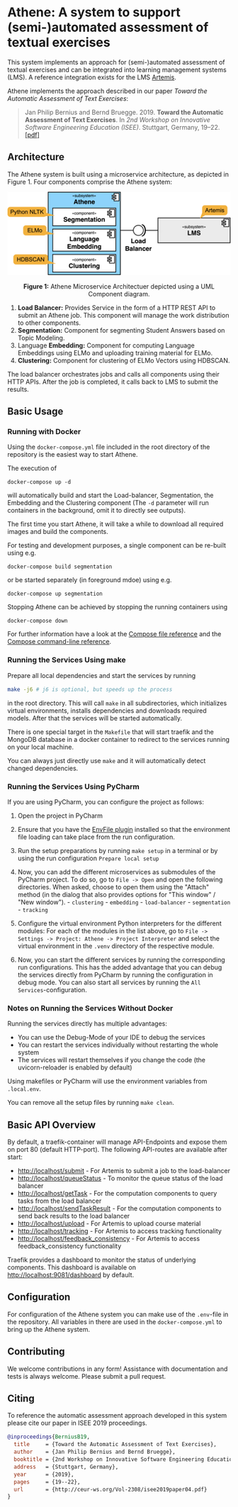 # Athene: A system to support (semi-)automated assessment of textual exercises

This system implements an approach for (semi-)automated assessment of textual exercises and can be integrated into learning management systems (LMS). A reference integration exists for the LMS [Artemis](https://github.com/ls1intum/Artemis).

Athene implements the approach described in our paper *Toward the Automatic Assessment of Text Exercises*:

> Jan Philip Bernius and Bernd Bruegge. 2019. **Toward the Automatic Assessment of Text Exercises**. In *2nd Workshop on Innovative Software Engineering Education (ISEE)*. Stuttgart, Germany, 19–22. [\[pdf\]](https://brn.is/isee19)

## Architecture

The Athene system is built using a microservice architecture, as depicted in Figure 1.
Four components comprise the Athene system:

![UML Component Diagram](.github/figures/components.png)

<p align="center"><b>Figure 1:</b> Athene Microservice Architectuer depicted using a UML Component diagram.</p>

1.  **Load Balancer:** Provides Service in the form of a HTTP REST API to submit an Athene job. This component will manage the work distribution to other components.
2.  **Segmentation:** Component for segmenting Student Answers based on Topic Modeling.
3.  Language **Embedding:** Component for computing Language Embeddings using ELMo and uploading training material for ELMo.
4.  **Clustering:** Component for clustering of ELMo Vectors using HDBSCAN.

The load balancer orchestrates jobs and calls all components using their HTTP APIs.
After the job is completed, it calls back to LMS to submit the results.

## Basic Usage

### Running with Docker

Using the `docker-compose.yml` file included in the root directory of the repository is the easiest way to start Athene.

The execution of

    docker-compose up -d

will automatically build and start the Load-balancer, Segmentation, the Embedding and the Clustering component (The `-d` parameter will run containers in the background, omit it to directly see outputs).

The first time you start Athene, it will take a while to download all required images and build the components.

For testing and development purposes, a single component can be re-built using e.g.

    docker-compose build segmentation

or be started separately (in foreground mdoe) using e.g.

    docker-compose up segmentation

Stopping Athene can be achieved by stopping the running containers using

    docker-compose down

For further information have a look at the [Compose file reference](https://docs.docker.com/compose/compose-file/) and the [Compose command-line reference](https://docs.docker.com/compose/reference/overview/).

### Running the Services Using make

Prepare all local dependencies and start the services by running

  ```bash
  make -j6 # j6 is optional, but speeds up the process
  ```

in the root directory.
This will call `make` in all subdirectories,
which initializes virtual environments,
installs dependencies and downloads required models.
After that the services will be started automatically.

There is one special target in the `Makefile` that will start traefik and the MongoDB database in a docker container
to redirect to the services running on your local machine.

You can always just directly use `make` and it will automatically detect changed dependencies.

### Running the Services Using PyCharm

If you are using PyCharm, you can configure the project as follows:

1.  Open the project in PyCharm

2.  Ensure that you have the [EnvFile plugin](https://plugins.jetbrains.com/plugin/7861-envfile) installed so that the environment file loading can take place from the run configuration.

3.  Run the setup preparations by running `make setup` in a terminal or by using the run configuration `Prepare local setup`

4.  Now, you can add the different microservices as submodules of the PyCharm project. To do so, go to `File -> Open` and open the following directories. When asked, choose to open them using the "Attach" method (in the dialog that also provides options for "This window" / "New window").
    \- `clustering`
    \- `embedding`
    \- `load-balancer`
    \- `segmentation`
    \- `tracking`

5.  Configure the virtual environment Python interpreters for the different modules: For each of the modules in the list above, go to `File -> Settings -> Project: Athene -> Project Interpreter` and select the virtual environment in the `.venv` directory of the respective module.

6.  Now, you can start the different services by running the corresponding run configurations. This has the added advantage that you can debug the services directly from PyCharm by running the configuration in debug mode. You can also start all services by running the `All Services`-configuration.

### Notes on Running the Services Without Docker

Running the services directly has multiple advantages:

*   You can use the Debug-Mode of your IDE to debug the services
*   You can restart the services individually without restarting the whole system
*   The services will restart themselves if you change the code (the uvicorn-reloader is enabled by default)

Using makefiles or PyCharm will use the environment variables from `.local.env`.

You can remove all the setup files by running `make clean`.

## Basic API Overview

By default, a traefik-container will manage API-Endpoints and expose them on port 80 (default HTTP-port).
The following API-routes are available after start:

*   <http://localhost/submit> - For Artemis to submit a job to the load-balancer
*   <http://localhost/queueStatus> - To monitor the queue status of the load balancer
*   <http://localhost/getTask> - For the computation components to query tasks from the load balancer
*   <http://localhost/sendTaskResult> - For the computation components to send back results to the load balancer
*   <http://localhost/upload> - For Artemis to upload course material
*   <http://localhost/tracking> - For Artemis to access tracking functionality
*   <http://localhost/feedback_consistency> - For Artemis to access feedback\_consistency functionality

Traefik provides a dashboard to monitor the status of underlying components.
This dashboard is available on <http://localhost:9081/dashboard> by default.

## Configuration

For configuration of the Athene system you can make use of the `.env`-file in the repository. All variables in there are used in the `docker-compose.yml` to bring up the Athene system.

## Contributing

We welcome contributions in any form! Assistance with documentation and tests is always welcome. Please submit a pull request.

## Citing

To reference the automatic assessment approach developed in this system please cite our paper in ISEE 2019 proceedings.

```bibtex
@inproceedings{BerniusB19,
  title     = {Toward the Automatic Assessment of Text Exercises},
  author    = {Jan Philip Bernius and Bernd Bruegge},
  booktitle = {2nd Workshop on Innovative Software Engineering Education (ISEE)},
  address   = {Stuttgart, Germany},
  year      = {2019},
  pages     = {19--22},
  url       = {http://ceur-ws.org/Vol-2308/isee2019paper04.pdf}
}
```
